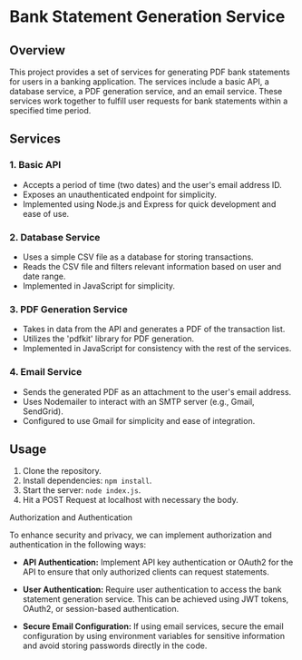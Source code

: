 # Bank Statement Generation Service

## Overview

This project provides a set of services for generating PDF bank statements for users in a banking application. The services include a basic API, a database service, a PDF generation service, and an email service. These services work together to fulfill user requests for bank statements within a specified time period.

## Services

### 1. Basic API

- Accepts a period of time (two dates) and the user's email address ID.
- Exposes an unauthenticated endpoint for simplicity.
- Implemented using Node.js and Express for quick development and ease of use.

### 2. Database Service

- Uses a simple CSV file as a database for storing transactions.
- Reads the CSV file and filters relevant information based on user and date range.
- Implemented in JavaScript for simplicity.

### 3. PDF Generation Service

- Takes in data from the API and generates a PDF of the transaction list.
- Utilizes the 'pdfkit' library for PDF generation.
- Implemented in JavaScript for consistency with the rest of the services.

### 4. Email Service

- Sends the generated PDF as an attachment to the user's email address.
- Uses Nodemailer to interact with an SMTP server (e.g., Gmail, SendGrid).
- Configured to use Gmail for simplicity and ease of integration.

## Usage

1. Clone the repository.
2. Install dependencies: `npm install`.
3. Start the server: `node index.js`.
4. Hit a POST Request at localhost with necessary the body.

Authorization and Authentication

To enhance security and privacy, we can implement authorization and authentication in the following ways:

- **API Authentication:** Implement API key authentication or OAuth2 for the API to ensure that only authorized clients can request statements.

- **User Authentication:** Require user authentication to access the bank statement generation service. This can be achieved using JWT tokens, OAuth2, or session-based authentication.

- **Secure Email Configuration:** If using email services, secure the email configuration by using environment variables for sensitive information and avoid storing passwords directly in the code.
